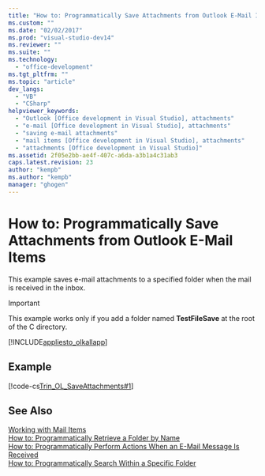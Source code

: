 ```yaml
---
title: "How to: Programmatically Save Attachments from Outlook E-Mail Items | Microsoft Docs"
ms.custom: ""
ms.date: "02/02/2017"
ms.prod: "visual-studio-dev14"
ms.reviewer: ""
ms.suite: ""
ms.technology: 
  - "office-development"
ms.tgt_pltfrm: ""
ms.topic: "article"
dev_langs: 
  - "VB"
  - "CSharp"
helpviewer_keywords: 
  - "Outlook [Office development in Visual Studio], attachments"
  - "e-mail [Office development in Visual Studio], attachments"
  - "saving e-mail attachments"
  - "mail items [Office development in Visual Studio], attachments"
  - "attachments [Office development in Visual Studio]"
ms.assetid: 2f05e2bb-ae4f-407c-a6da-a3b1a4c31ab3
caps.latest.revision: 23
author: "kempb"
ms.author: "kempb"
manager: "ghogen"
---
```

# How to: Programmatically Save Attachments from Outlook E-Mail Items
  This example saves e-mail attachments to a specified folder when the mail is received in the inbox.  
  
> [!IMPORTANT]  
>  This example works only if you add a folder named **TestFileSave** at the root of the C directory.  
  
 [!INCLUDE[appliesto_olkallapp](../vsto/includes/appliesto-olkallapp-md.md)]  
  
## Example  
 [!code-cs[Trin_OL_SaveAttachments#1](../vsto/codesnippet/CSharp/Trin_OL_SaveAttachments/thisaddin.cs#1)]  
  
## See Also  
 [Working with Mail Items](../vsto/working-with-mail-items.md)   
 [How to: Programmatically Retrieve a Folder by Name](../vsto/how-to-programmatically-retrieve-a-folder-by-name.md)   
 [How to: Programmatically Perform Actions When an E-Mail Message Is Received](../vsto/how-to-programmatically-perform-actions-when-an-e-mail-message-is-received.md)   
 [How to: Programmatically Search Within a Specific Folder](../vsto/how-to-programmatically-search-within-a-specific-folder.md)  
  
  
